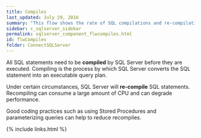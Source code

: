 ```yaml
---
title: ﻿Compiles
last_updated: July 29, 2016
summary: "This flow shows the rate of SQL compilations and re-compilations."
sidebar: c_sqlserver_sidebar
permalink: sqlserver_component_flwcompiles.html
id: flwCompiles
folder: ConnectSQLServer
---
```



All SQL statements need to be **compiled** by SQL Server
 before they are executed. Compiling is the process by which SQL Server
 converts the SQL statement into an executable query plan.

 Under certain circumstances, SQL Server will **re-compile**
 SQL statements. Recompiling can consume a large amount of CPU and can degrade performance.

 Good coding practices such as using Stored Procedures and parameterizing queries can help to reduce recompiles.

 {% include links.html %}
